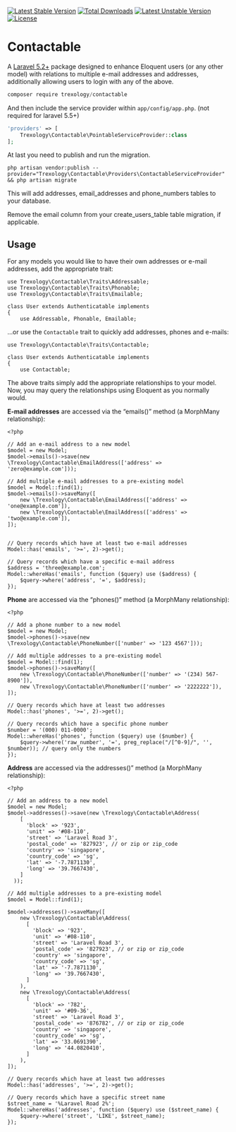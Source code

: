 [![Latest Stable Version](https://poser.pugx.org/trexology/contactable/v/stable)](https://packagist.org/packages/trexology/contactable)
[![Total Downloads](https://poser.pugx.org/trexology/contactable/downloads)](https://packagist.org/packages/trexology/contactable)
[![Latest Unstable Version](https://poser.pugx.org/trexology/contactable/v/unstable)](https://packagist.org/packages/trexology/contactable) [![License](https://poser.pugx.org/trexology/contactable/license)](https://packagist.org/packages/trexology/contactable)

# Contactable

A [Laravel 5.2+](http://laravel.com/docs/5.2) package designed to enhance Eloquent users (or any other model) with relations to
multiple e-mail addresses and addresses, additionally allowing users to login with any of the above.

```js
composer require trexology/contactable
```

And then include the service provider within `app/config/app.php`. (not required for laravel 5.5+)

```php
'providers' => [
    Trexology\Contactable\PointableServiceProvider::class
];
```

At last you need to publish and run the migration.
```
php artisan vendor:publish --provider="Trexology\Contactable\Providers\ContactableServiceProvider" && php artisan migrate
```

This will add addresses, email_addresses and phone_numbers tables to your database.

Remove the email column from your create_users_table table migration, if applicable.

 ## Usage

For any models you would like to have their own addresses or e-mail addresses, add the appropriate trait:

```
use Trexology\Contactable\Traits\Addressable;
use Trexology\Contactable\Traits\Phonable;
use Trexology\Contactable\Traits\Emailable;

class User extends Authenticatable implements
{
    use Addressable, Phonable, Emailable;
```

…or use the `Contactable` trait to quickly add addresses, phones and e-mails:

```
use Trexology\Contactable\Traits\Contactable;

class User extends Authenticatable implements
{
    use Contactable;
```

The above traits simply add the appropriate relationships to your model. Now, you may query the relationships using Eloquent as you normally would.

**E-mail addresses** are accessed via the “emails()” method (a MorphMany relationship):
```
<?php

// Add an e-mail address to a new model
$model = new Model;
$model->emails()->save(new \Trexology\Contactable\EmailAddress(['address' => 'zero@example.com']));

// Add multiple e-mail addresses to a pre-existing model
$model = Model::find(1);
$model->emails()->saveMany([
    new \Trexology\Contactable\EmailAddress(['address' => 'one@example.com']),
    new \Trexology\Contactable\EmailAddress(['address' => 'two@example.com']),
]);


// Query records which have at least two e-mail addresses
Model::has('emails', '>=', 2)->get();

// Query records which have a specific e-mail address
$address = 'three@example.com';
Model::whereHas('emails', function ($query) use ($address) {
    $query->where('address', '=', $address);
});
```

**Phone** are accessed via the “phones()” method (a MorphMany relationship):

```
<?php

// Add a phone number to a new model
$model = new Model;
$model->phones()->save(new \Trexology\Contactable\PhoneNumber(['number' => '123 4567']));

// Add multiple addresses to a pre-existing model
$model = Model::find(1);
$model->phones()->saveMany([
    new \Trexology\Contactable\PhoneNumber(['number' => '(234) 567-8900']),
    new \Trexology\Contactable\PhoneNumber(['number' => '2222222']),
]);

// Query records which have at least two addresses
Model::has('phones', '>=', 2)->get();

// Query records which have a specific phone number
$number = '(000) 011-0000';
Model::whereHas('phones', function ($query) use ($number) {
    $query->where('raw_number', '=', preg_replace("/[^0-9]/", '', $number)); // query only the numbers
});
```

**Address** are accessed via the addresses()” method (a MorphMany relationship):

```
<?php

// Add an address to a new model
$model = new Model;
$model->addresses()->save(new \Trexology\Contactable\Address(
    [
      'block' => '923',
      'unit' => '#08-110',
      'street' => 'Laravel Road 3',
      'postal_code' => '827923', // or zip or zip_code
      'country' => 'singapore',
      'country_code' => 'sg',
      'lat' => '-7.7871130',
      'long' => '39.7667430',
    ]
  ));

// Add multiple addresses to a pre-existing model
$model = Model::find(1);

$model->addresses()->saveMany([
    new \Trexology\Contactable\Address(
      [
        'block' => '923',
        'unit' => '#08-110',
        'street' => 'Laravel Road 3',
        'postal_code' => '827923', // or zip or zip_code
        'country' => 'singapore',
        'country_code' => 'sg',
        'lat' => '-7.7871130',
        'long' => '39.7667430',
      ]
    ),
    new \Trexology\Contactable\Address(
      [
        'block' => '782',
        'unit' => '#09-36',
        'street' => 'Laravel Road 3',
        'postal_code' => '876782', // or zip or zip_code
        'country' => 'singapore',
        'country_code' => 'sg',
        'lat' => '33.0691390',
        'long' => '44.0820410',
      ]
    ),
]);

// Query records which have at least two addresses
Model::has('addresses', '>=', 2)->get();

// Query records which have a specific street name
$street_name = '%Laravel Road 2%';
Model::whereHas('addresses', function ($query) use ($street_name) {
    $query->where('street', 'LIKE', $street_name);
});
```

